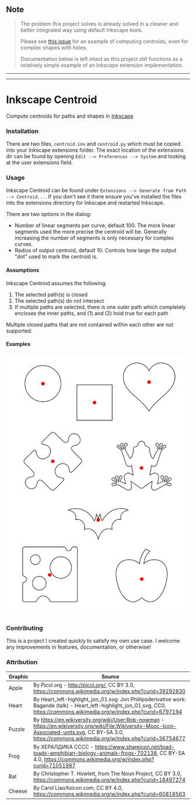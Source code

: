 ## Note
> The problem this project solves is already solved in a cleaner and better
> integrated way using default Inkscape tools.
>
> Please see [this issue](https://github.com/alienrobotwizard/inkscape-centroid/issues/7) 
> for an example of computing centroids, even for complex shapes with holes.
>
> Documentation below is left intact as this project still functions as
> a relatively simple example of an Inkscape extension implementation. 

-------------------
-------------------


# Inkscape Centroid

Compute centroids for paths and shapes in [Inkscape](https://inkscape.org/) 


### Installation
There are two files, `centroid.inx` and `centroid.py` which must be copied into your Inkscape extensions folder. The exact location of the extensions dir can be found by opening `Edit --> Preferences --> System` and looking at the user extensions field.

### Usage

Inkscape Centroid can be found under `Extensions --> Generate from Path --> Centroid...`. If you don't see it there ensure you've installed the files into the extensions directory for Inkscape and restarted Inkscape.

There are two options in the dialog:

* Number of linear segments per curve, default 100. The more linear segments used the more precise the centroid will be. Generally increasing the number of segments is only necessary for complex curves.
* Radius of output centroid, default 10. Controls how large the output "dot" used to mark the centroid is.

#### Assumptions

Inkscape Centroid assumes the following:

1. The selected path(s) is closed
2. The selected path(s) do not intersect
3. If multiple paths are selected, there is one outer path which completely encloses the inner paths, and (1) and (2) hold true for each path

Multiple closed paths that are not contained within each other are not supported.

#### Examples

![Examples](docs/images/examples.svg "Example paths with centroids")

### Contributing

This is a project I created quickly to satisfy my own use case. I welcome any improvements in features, documentation, or otherwise!

### Attribution

|Graphic|Source|
|--|--|
|Apple|By Picol.org - http://picol.org/, CC BY 3.0, https://commons.wikimedia.org/w/index.php?curid=39292830|
|Heart|By Heart_left-highlight_jon_01.svg: Jon Phillipsderivative work: Bagande (talk) - Heart_left-highlight_jon_01.svg, CC0, https://commons.wikimedia.org/w/index.php?curid=6797194|
|Puzzle|By https://en.wikiversity.org/wiki/User:Rob-nowman - https://en.wikiversity.org/wiki/File:Wikiversity-Mooc-Icon-Associated-units.svg, CC BY-SA 3.0, https://commons.wikimedia.org/w/index.php?curid=36754677|
|Frog|By ХЕРАЛДИКА СССС - https://www.shareicon.net/toad-toads-amphibian-biology-animals-frogs-702138, CC BY-SA 4.0, https://commons.wikimedia.org/w/index.php?curid=71051987|
|Bat|By Christopher T. Howlett, from The Noun Project, CC BY 3.0, https://commons.wikimedia.org/w/index.php?curid=18497274|
|Cheese|By Carol Liao/toicon.com, CC BY 4.0, https://commons.wikimedia.org/w/index.php?curid=60818563|
